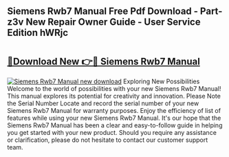 ## Siemens Rwb7 Manual Free Pdf Download - Part-z3v New Repair Owner Guide - User Service Edition hWRjc

# <h2><a href="http://bc66783.oget.top/?id=Siemens+Rwb7+Manual">🔗Download New 👉🔴 Siemens Rwb7 Manual</a></h2>

[![Siemens Rwb7 Manual new download](https://i.imgur.com/5g1atiW.png)](http://bc66783.oget.top/?id=Siemens+Rwb7+Manual)
Exploring New Possibilities Welcome to the world of possibilities with your new Siemens Rwb7 Manual! This manual explores its potential for creativity and innovation. Please Note the Serial Number Locate and record the serial number of your new Siemens Rwb7 Manual for warranty purposes. Enjoy the efficiency of list of features while using your new Siemens Rwb7 Manual. It's our hope that the Siemens Rwb7 Manual has been a clear and easy-to-follow guide in helping you get started with your new product. Should you require any assistance or clarification, please do not hesitate to contact our customer support team.
